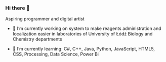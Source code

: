 ### Hi there 👋

Aspiring programmer and digital artist

- 🔭 I’m currently working on system to make reagents administration and localization easier in laboratories of University of Łódź Biology and Chemistry departments

- 🌱 I’m currently learning:
C#, C++, Java, Python, JavaScript, HTML5, CSS, Processing, Data Science, Power Bi
<!--
**IRaXeRI/IRaXeRI** is a ✨ _special_ ✨ repository because its `README.md` (this file) appears on your GitHub profile.

Here are some ideas to get you started:

- 🔭 I’m currently working on ...
- 🌱 I’m currently learning ...
- 👯 I’m looking to collaborate on ...
- 🤔 I’m looking for help with ...
- 💬 Ask me about ...
- 📫 How to reach me: ...
- 😄 Pronouns: ...
- ⚡ Fun fact: ...
-->
